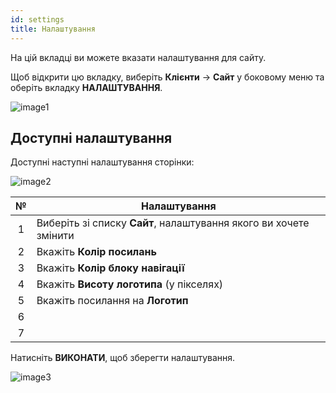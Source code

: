 ```yaml
---
id: settings
title: Налаштування
---
```


На цій вкладці ви можете вказати налаштування для сайту.

Щоб відкрити цю вкладку, виберіть **Клієнти** → **Сайт** у боковому меню та оберіть вкладку **НАЛАШТУВАННЯ**.

![image1](/img/uk/admin_site_settings/image1.png)

## Доступні налаштування

Доступні наступні налаштування сторінки:

![image2](/img/uk/admin_site_settings/image2.png)

|  №  | Налаштування |
| :-: | ------------ |
| 1 | Виберіть зі списку **Сайт**, налаштування якого ви хочете змінити  |
| 2 | Вкажіть **Колір посилань** |
| 3 | Вкажіть **Колір блоку навігації** |
| 4 | Вкажіть **Висоту логотипа** (у пікселях) |
| 5 | Вкажіть посилання на **Логотип** |
| 6 |  |
| 7 |  |

Натисніть **ВИКОНАТИ**, щоб зберегти налаштування.

![image3](/img/uk/admin_site_settings/image3.png)
